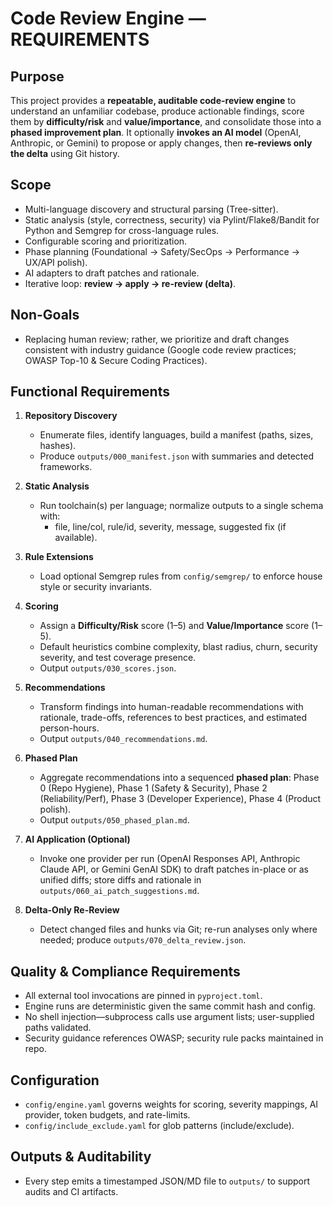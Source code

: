 # Code Review Engine — REQUIREMENTS

## Purpose
This project provides a **repeatable, auditable code-review engine** to understand an unfamiliar codebase, produce actionable findings, score them by **difficulty/risk** and **value/importance**, and consolidate those into a **phased improvement plan**. It optionally **invokes an AI model** (OpenAI, Anthropic, or Gemini) to propose or apply changes, then **re-reviews only the delta** using Git history.

## Scope
- Multi-language discovery and structural parsing (Tree-sitter).
- Static analysis (style, correctness, security) via Pylint/Flake8/Bandit for Python and Semgrep for cross-language rules.
- Configurable scoring and prioritization.
- Phase planning (Foundational → Safety/SecOps → Performance → UX/API polish).
- AI adapters to draft patches and rationale.
- Iterative loop: **review → apply → re-review (delta)**.

## Non-Goals
- Replacing human review; rather, we prioritize and draft changes consistent with industry guidance (Google code review practices; OWASP Top-10 & Secure Coding Practices).

## Functional Requirements
1. **Repository Discovery**
   - Enumerate files, identify languages, build a manifest (paths, sizes, hashes).
   - Produce `outputs/000_manifest.json` with summaries and detected frameworks.

2. **Static Analysis**
   - Run toolchain(s) per language; normalize outputs to a single schema with:
     - file, line/col, rule/id, severity, message, suggested fix (if available).

3. **Rule Extensions**
   - Load optional Semgrep rules from `config/semgrep/` to enforce house style or security invariants.

4. **Scoring**
   - Assign a **Difficulty/Risk** score (1–5) and **Value/Importance** score (1–5).
   - Default heuristics combine complexity, blast radius, churn, security severity, and test coverage presence.
   - Output `outputs/030_scores.json`.

5. **Recommendations**
   - Transform findings into human-readable recommendations with rationale, trade-offs, references to best practices, and estimated person-hours.
   - Output `outputs/040_recommendations.md`.

6. **Phased Plan**
   - Aggregate recommendations into a sequenced **phased plan**: Phase 0 (Repo Hygiene), Phase 1 (Safety & Security), Phase 2 (Reliability/Perf), Phase 3 (Developer Experience), Phase 4 (Product polish).
   - Output `outputs/050_phased_plan.md`.

7. **AI Application (Optional)**
   - Invoke one provider per run (OpenAI Responses API, Anthropic Claude API, or Gemini GenAI SDK) to draft patches in-place or as unified diffs; store diffs and rationale in `outputs/060_ai_patch_suggestions.md`.

8. **Delta-Only Re-Review**
   - Detect changed files and hunks via Git; re-run analyses only where needed; produce `outputs/070_delta_review.json`.

## Quality & Compliance Requirements
- All external tool invocations are pinned in `pyproject.toml`.
- Engine runs are deterministic given the same commit hash and config.
- No shell injection—subprocess calls use argument lists; user-supplied paths validated.
- Security guidance references OWASP; security rule packs maintained in repo.

## Configuration
- `config/engine.yaml` governs weights for scoring, severity mappings, AI provider, token budgets, and rate-limits.
- `config/include_exclude.yaml` for glob patterns (include/exclude).

## Outputs & Auditability
- Every step emits a timestamped JSON/MD file to `outputs/` to support audits and CI artifacts.
